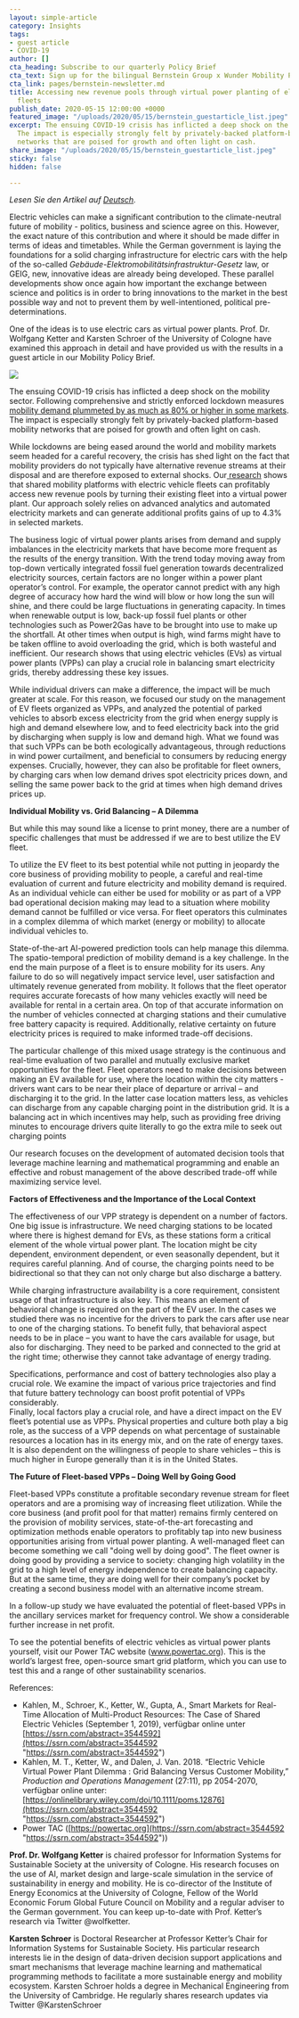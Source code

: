 ```yaml
---
layout: simple-article
category: Insights
tags:
- guest article
- COVID-19
author: []
cta_heading: Subscribe to our quarterly Policy Brief
cta_text: Sign up for the bilingual Bernstein Group x Wunder Mobility Policy Brief, a quarterly round-up featuring fascinating articles on mobility, tech, the role of cities and regulation.
cta_link: pages/bernstein-newsletter.md
title: Accessing new revenue pools through virtual power planting of electric vehicle
  fleets
publish_date: 2020-05-15 12:00:00 +0000
featured_image: "/uploads/2020/05/15/bernstein_guestarticle_list.jpeg"
excerpt: The ensuing COVID-19 crisis has inflicted a deep shock on the mobility sector.
  The impact is especially strongly felt by privately-backed platform-based mobility
  networks that are poised for growth and often light on cash.
share_image: "/uploads/2020/05/15/bernstein_guestarticle_list.jpeg"
sticky: false
hidden: false

---
```

_Lesen Sie den Artikel auf_ [_Deutsch_](https://www.wundermobility.com/blog/zugang-zu-neuen-einnahmequellen-durch-virtuelle-kraftwerke-fur-elektrofahrzeugflotten)_._

Electric vehicles can make a significant contribution to the climate-neutral future of mobility - politics, business and science agree on this. However, the exact nature of this contribution and where it should be made differ in terms of ideas and timetables. While the German government is laying the foundations for a solid charging infrastructure for electric cars with the help of the so-called _Gebäude-Elektromobilitätsinfrastruktur-Gesetz_ law, or GEIG, new, innovative ideas are already being developed. These parallel developments show once again how important the exchange between science and politics is in order to bring innovations to the market in the best possible way and not to prevent them by well-intentioned, political pre-determinations.

One of the ideas is to use electric cars as virtual power plants. Prof. Dr. Wolfgang Ketter and Karsten Schroer of the University of Cologne have examined this approach in detail and have provided us with the results in a guest article in our Mobility Policy Brief.

![](/uploads/2020/05/15/bernstein_guestarticle_body.jpg)

The ensuing COVID-19 crisis has inflicted a deep shock on the mobility sector. Following comprehensive and strictly enforced lockdown measures[ mobility demand plummeted by as much as 80% or higher in some markets](https://www.tomtom.com/covid-19/country/italy/). The impact is especially strongly felt by privately-backed platform-based mobility networks that are poised for growth and often light on cash.

While lockdowns are being eased around the world and mobility markets seem headed for a careful recovery, the crisis has shed light on the fact that mobility providers do not typically have alternative revenue streams at their disposal and are therefore exposed to external shocks. Our[ research](https://onlinelibrary.wiley.com/doi/10.1111/poms.12876) shows that shared mobility platforms with electric vehicle fleets can profitably access new revenue pools by turning their existing fleet into a virtual power plant. Our approach solely relies on advanced analytics and automated electricity markets and can generate additional profits gains of up to 4.3% in selected markets.

The business logic of virtual power plants arises from demand and supply imbalances in the electricity markets that have become more frequent as the results of the energy transition. With the trend today moving away from top-down vertically integrated fossil fuel generation towards decentralized electricity sources, certain factors are no longer within a power plant operator’s control. For example, the operator cannot predict with any high degree of accuracy how hard the wind will blow or how long the sun will shine, and there could be large fluctuations in generating capacity. In times when renewable output is low, back-up fossil fuel plants or other technologies such as Power2Gas have to be brought into use to make up the shortfall. At other times when output is high, wind farms might have to be taken offline to avoid overloading the grid, which is both wasteful and inefficient. Our research shows that using electric vehicles (EVs) as virtual power plants (VPPs) can play a crucial role in balancing smart electricity grids, thereby addressing these key issues.

While individual drivers can make a difference, the impact will be much greater at scale. For this reason, we focused our study on the management of EV fleets organized as VPPs, and analyzed the potential of parked vehicles to absorb excess electricity from the grid when energy supply is high and demand elsewhere low, and to feed electricity back into the grid by discharging when supply is low and demand high. What we found was that such VPPs can be both ecologically advantageous, through reductions in wind power curtailment, and beneficial to consumers by reducing energy expenses. Crucially, however, they can also be profitable for fleet owners, by charging cars when low demand drives spot electricity prices down, and selling the same power back to the grid at times when high demand drives prices up.

**Individual Mobility vs. Grid Balancing – A Dilemma**

But while this may sound like a license to print money, there are a number of specific challenges that must be addressed if we are to best utilize the EV fleet.

To utilize the EV fleet to its best potential while not putting in jeopardy the core business of providing mobility to people, a careful and real-time evaluation of current and future electricity and mobility demand is required. As an individual vehicle can either be used for mobility or as part of a VPP bad operational decision making may lead to a situation where mobility demand cannot be fulfilled or vice versa. For fleet operators this culminates in a complex dilemma of which market (energy or mobility) to allocate individual vehicles to.

State-of-the-art AI-powered prediction tools can help manage this dilemma. The spatio-temporal prediction of mobility demand is a key challenge. In the end the main purpose of a fleet is to ensure mobility for its users. Any failure to do so will negatively impact service level, user satisfaction and ultimately revenue generated from mobility. It follows that the fleet operator requires accurate forecasts of how many vehicles exactly will need be available for rental in a certain area. On top of that accurate information on the number of vehicles connected at charging stations and their cumulative free battery capacity is required. Additionally, relative certainty on future electricity prices is required to make informed trade-off decisions.

The particular challenge of this mixed usage strategy is the continuous and real-time evaluation of two parallel and mutually exclusive market opportunities for the fleet. Fleet operators need to make decisions between making an EV available for use, where the location within the city matters - drivers want cars to be near their place of departure or arrival – and discharging it to the grid. In the latter case location matters less, as vehicles can discharge from any capable charging point in the distribution grid. It is a balancing act in which incentives may help, such as providing free driving minutes to encourage drivers quite literally to go the extra mile to seek out charging points

Our research focuses on the development of automated decision tools that leverage machine learning and mathematical programming and enable an effective and robust management of the above described trade-off while maximizing service level.

**Factors of Effectiveness and the Importance of the Local Context**

The effectiveness of our VPP strategy is dependent on a number of factors. One big issue is infrastructure. We need charging stations to be located where there is highest demand for EVs, as these stations form a critical element of the whole virtual power plant. The location might be city dependent, environment dependent, or even seasonally dependent, but it requires careful planning. And of course, the charging points need to be bidirectional so that they can not only charge but also discharge a battery.

While charging infrastructure availability is a core requirement, consistent usage of that infrastructure is also key. This means an element of behavioral change is required on the part of the EV user. In the cases we studied there was no incentive for the drivers to park the cars after use near to one of the charging stations. To benefit fully, that behavioral aspect needs to be in place – you want to have the cars available for usage, but also for discharging. They need to be parked and connected to the grid at the right time; otherwise they cannot take advantage of energy trading.

Specifications, performance and cost of battery technologies also play a crucial role. We examine the impact of various price trajectories and find that future battery technology can boost profit potential of VPPs considerably.  
Finally, local factors play a crucial role, and have a direct impact on the EV fleet’s potential use as VPPs. Physical properties and culture both play a big role, as the success of a VPP depends on what percentage of sustainable resources a location has in its energy mix, and on the rate of energy taxes. It is also dependent on the willingness of people to share vehicles – this is much higher in Europe generally than it is in the United States.

**The Future of Fleet-based VPPs – Doing Well by Going Good**

Fleet-based VPPs constitute a profitable secondary revenue stream for fleet operators and are a promising way of increasing fleet utilization. While the core business (and profit pool for that matter) remains firmly centered on the provision of mobility services, state-of-the-art forecasting and optimization methods enable operators to profitably tap into new business opportunities arising from virtual power planting. A well-managed fleet can become something we call "doing well by doing good". The fleet owner is doing good by providing a service to society: changing high volatility in the grid to a high level of energy independence to create balancing capacity. But at the same time, they are doing well for their company’s pocket by creating a second business model with an alternative income stream.

In a follow-up study we have evaluated the potential of fleet-based VPPs in the ancillary services market for frequency control. We show a considerable further increase in net profit.

To see the potential benefits of electric vehicles as virtual power plants yourself, visit our Power TAC website (www.powertac.org). This is the world’s largest free, open-source smart grid platform, which you can use to test this and a range of other sustainability scenarios.

References:

* Kahlen, M., Schroer, K., Ketter, W., Gupta, A., Smart Markets for Real-Time Allocation of Multi-Product Resources: The Case of Shared Electric Vehicles (September 1, 2019), verfügbar online unter[ ](https://ssrn.com/abstract=3544592)[https://ssrn.com/abstract=3544592](https://ssrn.com/abstract=3544592 "https://ssrn.com/abstract=3544592")
* Kahlen, M. T., Ketter, W., and Dalen, J. Van. 2018. “Electric Vehicle Virtual Power Plant Dilemma : Grid Balancing Versus Customer Mobility,” _Production and Operations Management_ (27:11), pp 2054-2070, verfügbar online unter:[ ](https://onlinelibrary.wiley.com/doi/10.1111/poms.12876)[https://onlinelibrary.wiley.com/doi/10.1111/poms.12876](https://ssrn.com/abstract=3544592 "https://ssrn.com/abstract=3544592")
* Power TAC ([https://powertac.org](https://ssrn.com/abstract=3544592 "https://ssrn.com/abstract=3544592"))

**Prof. Dr. Wolfgang Ketter** is chaired professor for Information Systems for Sustainable Society at the university of Cologne. His research focuses on the use of AI, market design and large-scale simulation in the service of sustainability in energy and mobility. He is co-director of the Institute of Energy Economics at the University of Cologne, Fellow of the World Economic Forum Global Future Council on Mobility and a regular adviser to the German government. You can keep up-to-date with Prof. Ketter’s research via Twitter @wolfketter.

**Karsten Schroer** is Doctoral Researcher at Professor Ketter’s Chair for Information Systems for Sustainable Society. His particular research interests lie in the design of data-driven decision support applications and smart mechanisms that leverage machine learning and mathematical programming methods to facilitate a more sustainable energy and mobility ecosystem. Karsten Schroer holds a degree in Mechanical Engineering from the University of Cambridge. He regularly shares research updates via Twitter @KarstenSchroer